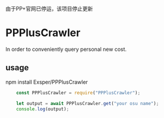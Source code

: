 由于PP+官网已停运，该项目停止更新

# PPPlusCrawler
In order to conveniently query personal new cost.

## usage

npm install Exsper/PPPlusCrawler

```javascript
    const PPPlusCrawler = require("PPPlusCrawler");

    let output = await PPPlusCrawler.get("your osu name");
    console.log(output);
```
